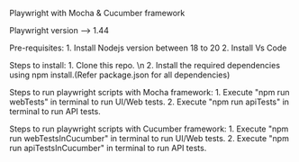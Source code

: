 Playwright with Mocha & Cucumber framework

Playwright version --> 1.44

Pre-requisites:
    1. Install Nodejs version between 18 to 20
    2. Install Vs Code

Steps to install:
    1. Clone this repo. \n
    2. Install the required dependencies using npm install.(Refer package.json for all dependencies)

Steps to run playwright scripts with Mocha framework:
    1. Execute "npm run webTests" in terminal to run UI/Web tests.
    2. Execute "npm run apiTests" in terminal to run API tests.

Steps to run playwright scripts with Cucumber framework:
    1. Execute "npm run webTestsInCucumber" in terminal to run UI/Web tests.
    2. Execute "npm run apiTestsInCucumber" in terminal to run API tests.
